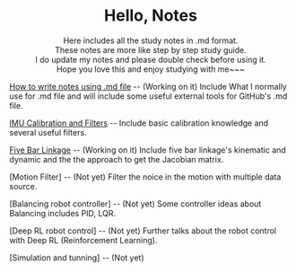 <div align = "center">

# Hello, Notes
Here includes all the study notes in .md format.\
These notes are more like step by step study guide.\
I do update my notes and please double check before using it.\
Hope you love this and enjoy studying with me~~~
</div>

[How to write notes using .md file](./Markdown_note.md) -- (Working on it) Include What I normally use for .md file and will include some useful external tools for GitHub's .md file.

[IMU Calibration and Filters](./IMU_filter.md) -- Include basic calibration knowledge and several useful filters.

[Five Bar Linkage](./README.md) -- (Working on it) Include five bar linkage's kinematic and dynamic and the the approach to get the Jacobian matrix.

[Motion Filter]  -- (Not yet) Filter the noice in the motion with multiple data source. 

[Balancing robot controller] -- (Not yet) Some controller ideas about Balancing includes PID, LQR.  

[Deep RL robot control] -- (Not yet) Further talks about the robot control with Deep RL (Reinforcement Learning). 

[Simulation and tunning] -- (Not yet) 



